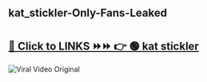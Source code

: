 
 ## kat_stickler-Only-Fans-Leaked

# <h2><a href="https://clipsfans.com/kat_stickler&ref=git">🔗 Click to LINKS ⏩⏩ 👉 🟢 kat stickler </a></h2>

<a href="https://clipsfans.com/kat_stickler&ref=git" rel="nofollow" data-target="animated-image.originalLink"><img src="https://i.ibb.co.com/xMMVF88/686577567.gif" alt="Viral Video Original" style="max-width: 100%; display: inline-block;" data-target="animated-image.originalImage"></a>

